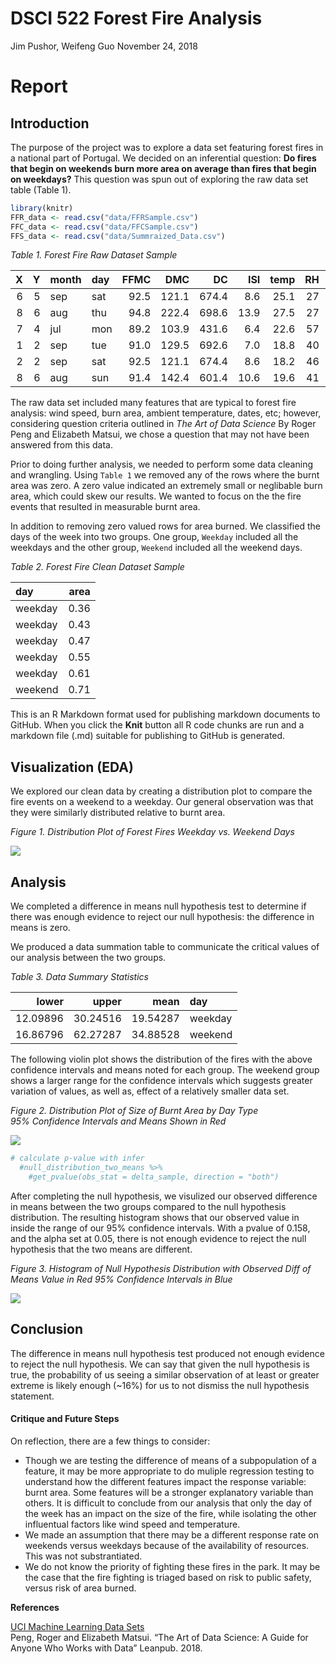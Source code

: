 DSCI 522 Forest Fire Analysis
================
Jim Pushor, Weifeng Guo
November 24, 2018

# Report

## Introduction

The purpose of the project was to explore a data set featuring forest
fires in a national part of Portugal. We decided on an inferential
question: **Do fires that begin on weekends burn more area on average
than fires that begin on weekdays?** This question was spun out of
exploring the raw data set table (Table 1).

``` r
library(knitr)
FFR_data <- read.csv("data/FFRSample.csv")
FFC_data <- read.csv("data/FFCSample.csv")
FFS_data <- read.csv("data/Summraized_Data.csv")
```

*Table 1. Forest Fire Raw Dataset
Sample*

| X | Y | month | day | FFMC |   DMC |    DC |  ISI | temp | RH | wind | rain |    area |
| -: | -: | :---- | :-- | ---: | ----: | ----: | ---: | ---: | -: | ---: | ---: | ------: |
| 6 | 5 | sep   | sat | 92.5 | 121.1 | 674.4 |  8.6 | 25.1 | 27 |  4.0 |    0 | 1090.84 |
| 8 | 6 | aug   | thu | 94.8 | 222.4 | 698.6 | 13.9 | 27.5 | 27 |  4.9 |    0 |  746.28 |
| 7 | 4 | jul   | mon | 89.2 | 103.9 | 431.6 |  6.4 | 22.6 | 57 |  4.9 |    0 |  278.53 |
| 1 | 2 | sep   | tue | 91.0 | 129.5 | 692.6 |  7.0 | 18.8 | 40 |  2.2 |    0 |  212.88 |
| 2 | 2 | sep   | sat | 92.5 | 121.1 | 674.4 |  8.6 | 18.2 | 46 |  1.8 |    0 |  200.94 |
| 8 | 6 | aug   | sun | 91.4 | 142.4 | 601.4 | 10.6 | 19.6 | 41 |  5.8 |    0 |  196.48 |

The raw data set included many features that are typical to forest fire
analysis: wind speed, burn area, ambient temperature, dates, etc;
however, considering question criteria outlined in *The Art of Data
Science* By Roger Peng and Elizabeth Matsui, we chose a question that
may not have been answered from this data.

Prior to doing further analysis, we needed to perform some data cleaning
and wrangling. Using `Table 1` we removed any of the rows where the
burnt area was zero. A zero value indicated an extremely small or
neglibable burn area, which could skew our results. We wanted to focus
on the the fire events that resulted in measurable burnt area.

In addition to removing zero valued rows for area burned. We classified
the days of the week into two groups. One group, `Weekday` included all
the weekdays and the other group, `Weekend` included all the weekend
days.

*Table 2. Forest Fire Clean Dataset Sample*

| day     | area |
| :------ | ---: |
| weekday | 0.36 |
| weekday | 0.43 |
| weekday | 0.47 |
| weekday | 0.55 |
| weekday | 0.61 |
| weekend | 0.71 |

This is an R Markdown format used for publishing markdown documents to
GitHub. When you click the **Knit** button all R code chunks are run and
a markdown file (.md) suitable for publishing to GitHub is generated.

## Visualization (EDA)

We explored our clean data by creating a distribution plot to compare
the fire events on a weekend to a weekday. Our general observation was
that they were similarly distributed relative to burnt area.

*Figure 1. Distribution Plot of Forest Fires Weekday vs. Weekend Days*

![](img/EDA.png)

## Analysis

We completed a difference in means null hypothesis test to determine if
there was enough evidence to reject our null hypothesis: the difference
in means is zero.

We produced a data summation table to communicate the critical values of
our analysis between the two groups.

*Table 3. Data Summary Statistics*

|    lower |    upper |     mean | day     |
| -------: | -------: | -------: | :------ |
| 12.09896 | 30.24516 | 19.54287 | weekday |
| 16.86796 | 62.27287 | 34.88528 | weekend |

The following violin plot shows the distribution of the fires with the
above confidence intervals and means noted for each group. The weekend
group shows a larger range for the confidence intervals which suggests
greater variation of values, as well as, effect of a relatively smaller
data set.

*Figure 2. Distribution Plot of Size of Burnt Area by Day Type*  
*95% Confidence Intervals and Means Shown in Red*

![](img/Estimation_and_CI_Plot.png)

``` r
# calculate p-value with infer
  #null_distribution_two_means %>% 
    #get_pvalue(obs_stat = delta_sample, direction = "both")
```

After completing the null hypothesis, we visulized our observed
difference in means between the two groups compared to the null
hypothesis distribution. The resulting histogram shows that our observed
value in inside the range of our 95% confidence intervals. With a pvalue
of 0.158, and the alpha set at 0.05, there is not enough evidence to
reject the null hypothesis that the two means are different.

*Figure 3. Histogram of Null Hypothesis Distribution with Observed Diff
of Means Value in Red* *95% Confidence Intervals in Blue*

![](img/Result.png)

## Conclusion

The difference in means null hypothesis test produced not enough
evidence to reject the null hypothesis. We can say that given the null
hypothesis is true, the probability of us seeing a similar observation
of at least or greater extreme is likely enough (~16%) for us to not
dismiss the null hypothesis statement.

#### Critique and Future Steps

On reflection, there are a few things to consider:

  - Though we are testing the difference of means of a subpopulation of
    a feature, it may be more appropriate to do muliple regression
    testing to understand how the different features impact the response
    variable: burnt area. Some features will be a stronger explanatory
    variable than others. It is difficult to conclude from our analysis
    that only the day of the week has an impact on the size of the fire,
    while isolating the other influentual factors like wind speed and
    temperature.  
  - We made an assumption that there may be a different response rate on
    weekends versus weekdays because of the availability of resources.
    This was not substrantiated.
  - We do not know the priority of fighting these fires in the park. It
    may be the case that the fire fighting is triaged based on risk to
    public safety, versus risk of area burned.

**References**

[UCI Machine Learning Data
Sets](https://archive.ics.uci.edu/ml/datasets/Forest+Fires)  
Peng, Roger and Elizabeth Matsui. “The Art of Data Science: A Guide for
Anyone Who Works with Data” Leanpub. 2018.
